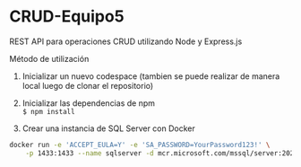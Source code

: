 # CRUD-Equipo5

REST API para operaciones CRUD utilizando Node y Express.js

Método de utilización
1) Inicializar un nuevo codespace (tambien se puede realizar de manera local luego de clonar el repositorio)

2) Inicializar las dependencias de npm <br>
``` $ npm install ``` <br>

3) Crear una instancia de SQL Server con Docker  
```sh
docker run -e 'ACCEPT_EULA=Y' -e 'SA_PASSWORD=YourPassword123!' \
    -p 1433:1433 --name sqlserver -d mcr.microsoft.com/mssql/server:2022-latest
```

